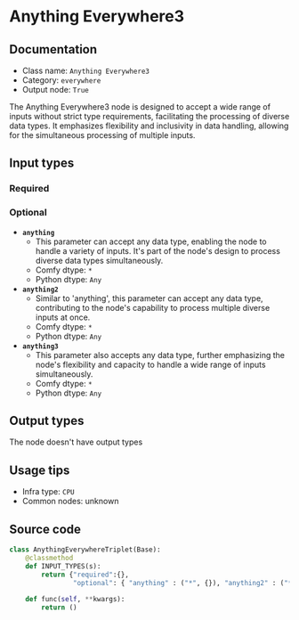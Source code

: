 # Anything Everywhere3
## Documentation
- Class name: `Anything Everywhere3`
- Category: `everywhere`
- Output node: `True`

The Anything Everywhere3 node is designed to accept a wide range of inputs without strict type requirements, facilitating the processing of diverse data types. It emphasizes flexibility and inclusivity in data handling, allowing for the simultaneous processing of multiple inputs.
## Input types
### Required
### Optional
- **`anything`**
    - This parameter can accept any data type, enabling the node to handle a variety of inputs. It's part of the node's design to process diverse data types simultaneously.
    - Comfy dtype: `*`
    - Python dtype: `Any`
- **`anything2`**
    - Similar to 'anything', this parameter can accept any data type, contributing to the node's capability to process multiple diverse inputs at once.
    - Comfy dtype: `*`
    - Python dtype: `Any`
- **`anything3`**
    - This parameter also accepts any data type, further emphasizing the node's flexibility and capacity to handle a wide range of inputs simultaneously.
    - Comfy dtype: `*`
    - Python dtype: `Any`
## Output types
The node doesn't have output types
## Usage tips
- Infra type: `CPU`
- Common nodes: unknown


## Source code
```python
class AnythingEverywhereTriplet(Base):
    @classmethod
    def INPUT_TYPES(s):
        return {"required":{}, 
                "optional": { "anything" : ("*", {}), "anything2" : ("*", {}), "anything3" : ("*", {}),} }
    
    def func(self, **kwargs):
        return ()

```

